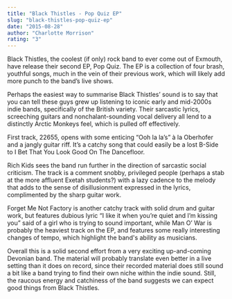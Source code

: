 ```yaml
---
title: "Black Thistles - Pop Quiz EP"
slug: "black-thistles-pop-quiz-ep"
date: "2015-08-28"
author: "Charlotte Morrison"
rating: "3"
---
```


Black Thistles, the coolest (if only) rock band to ever come out of Exmouth, have release their second EP, Pop Quiz. The EP is a collection of four brash, youthful songs, much in the vein of their previous work, which will likely add more punch to the band’s live shows.

Perhaps the easiest way to summarise Black Thistles’ sound is to say that you can tell these guys grew up listening to iconic early and mid-2000s indie bands, specifically of the British variety. Their sarcastic lyrics, screeching guitars and nonchalant-sounding vocal delivery all lend to a distinctly Arctic Monkeys feel, which is pulled off effectively.

First track, 22655, opens with some enticing “Ooh la la’s” à la Oberhofer and a jangly guitar riff. It’s a catchy song that could easily be a lost B-Side to I Bet That You Look Good On The Dancefloor.

Rich Kids sees the band run further in the direction of sarcastic social criticism. The track is a comment snobby, privileged people (perhaps a stab at the more affluent Exetah students?) with a lazy cadence to the melody that adds to the sense of disillusionment expressed in the lyrics, complimented by the sharp guitar work.

Forget Me Not Factory is another catchy track with solid drum and guitar work, but features dubious lyric “I like it when you’re quiet and I’m kissing you” said of a girl who is trying to sound important, while Man O’ War is probably the heaviest track on the EP, and features some really interesting changes of tempo, which highlight the band's ability as musicians.

Overall this is a solid second effort from a very exciting up-and-coming Devonian band. The material will probably translate even better in a live setting than it does on record, since their recorded material does still sound a bit like a band trying to find their own niche within the indie sound. Still, the raucous energy and catchiness of the band suggests we can expect good things from Black Thistles.
